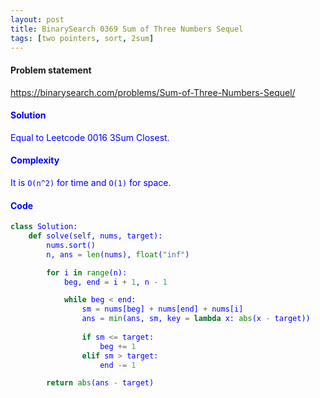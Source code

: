 ```yaml
---
layout: post
title: BinarySearch 0369 Sum of Three Numbers Sequel
tags: [two pointers, sort, 2sum]
---
```


#### Problem statement

<a href="https://binarysearch.com/problems/Sum-of-Three-Numbers-Sequel/"> <font color = blue>https://binarysearch.com/problems/Sum-of-Three-Numbers-Sequel/

#### Solution
Equal to Leetcode 0016 3Sum Closest.

#### Complexity
It is `O(n^2)` for time and `O(1)` for space.

#### Code
```python
class Solution:
    def solve(self, nums, target):
        nums.sort()
        n, ans = len(nums), float("inf")

        for i in range(n):
            beg, end = i + 1, n - 1

            while beg < end:
                sm = nums[beg] + nums[end] + nums[i]
                ans = min(ans, sm, key = lambda x: abs(x - target))
        
                if sm <= target:
                    beg += 1
                elif sm > target:
                    end -= 1

        return abs(ans - target)
```
